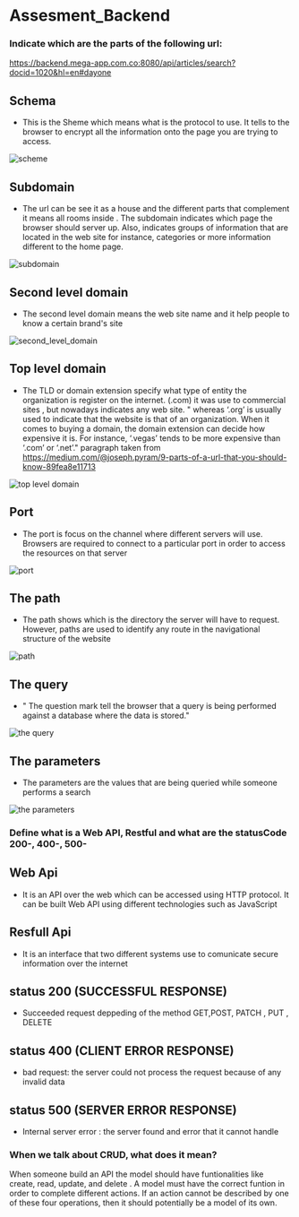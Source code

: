 # Assesment_Backend


### Indicate which are the parts of the following url: 

https://backend.mega-app.com.co:8080/api/articles/search?docid=1020&hl=en#dayone

## Schema 

  - This is the Sheme which means what is the protocol to use. It tells to the browser to encrypt all the information onto the page you are trying to access. 


![scheme](https://user-images.githubusercontent.com/79812118/211703173-05973314-2308-46a4-8f47-d698cfb25aae.jpg)


## Subdomain

  - The url can be see it as a house and the different parts that complement it means all rooms inside . The subdomain indicates which page the browser should server up. Also, indicates groups of information that are located in the web site for instance, categories or more information different to the home page.


![subdomain](https://user-images.githubusercontent.com/79812118/211704333-05bee641-4884-4d7a-bc98-207b6b70cb23.jpg)


## Second level domain 

 - The second level domain means the web site name and it help people to know a certain brand's site 
 
 
![second_level_domain](https://user-images.githubusercontent.com/79812118/211705781-c92309b9-cf00-4102-a6be-55e5a59e150e.jpg)


## Top level domain 


 - The TLD or domain extension specify what type of entity the organization is register on the internet. (.com) it was use to commercial sites , but nowadays indicates any web site. " whereas ‘.org’ is usually used to indicate that the website is that of an organization. When it comes to buying a domain, the domain extension can decide how expensive it is. For instance, ‘.vegas’ tends to be more expensive than ‘.com’ or ‘.net’." paragraph taken from https://medium.com/@joseph.pyram/9-parts-of-a-url-that-you-should-know-89fea8e11713 
 

![top level domain](https://user-images.githubusercontent.com/79812118/211706164-e1c207fe-7960-473a-aa3a-27487faa7e2f.jpg)

## Port

  - The port  is focus on the channel where different servers will use. Browsers are required to connect to a particular port in order to access the resources on that server
  


![port](https://user-images.githubusercontent.com/79812118/211707358-0b1c4a99-6812-491b-8412-5ed1f5880838.jpg)


## The path 


  - The path shows which is the directory the server will have to request. However, paths are used to identify any route in the navigational structure of the website



![path](https://user-images.githubusercontent.com/79812118/211708060-afa98e3b-c654-4b04-a572-e8c3326024ef.jpg)

## The query 

  - " The question mark tell the browser that a query is being performed against a database where the data is stored." 
 
 
 ![the query](https://user-images.githubusercontent.com/79812118/211709509-65c25b58-90e7-44bd-9267-361099c817b3.jpg)

## The parameters


  - The parameters are the values that are being queried  while someone performs a search

![the parameters](https://user-images.githubusercontent.com/79812118/211709866-b171bd26-2b8f-4086-a5c0-fc31358cd432.jpg)



### Define what is a Web API, Restful and what are the statusCode 200-, 400-, 500-

## Web Api 
  - It is an API over the web which can be accessed using HTTP protocol. It can be built Web API using different technologies such as JavaScript

## Resfull Api

  - It is an interface that two different systems use to comunicate secure information over the internet 

## status 200 (SUCCESSFUL RESPONSE)

  - Succeeded request deppeding of the method GET,POST, PATCH , PUT , DELETE 

## status 400 (CLIENT ERROR RESPONSE)

  - bad request: the server could not process the request because of any invalid data 

## status 500 (SERVER ERROR RESPONSE)


  - Internal server error : the server found and error that it  cannot handle

### When we talk about CRUD, what does it mean?
When someone build an API  the model should have funtionalities like create, read, update, and delete . A model must have the correct funtion in order to complete different actions. If an action cannot be described by one of these four operations, then it should potentially be a model of its own.


